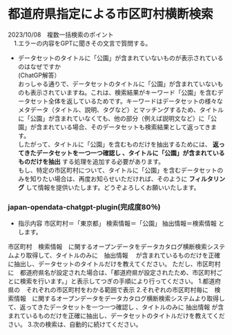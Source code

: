# 都道府県指定による市区町村横断検索    
2023/10/08　複数一括検索のポイント  
　1.エラーの内容をGPTに聞きその文言で質問する。 
 
- データセットのタイトルに「公園」が含まれていないものが表示されているのはなぜですか  
(ChatGP解答）  
おっしゃる通りで、データセットのタイトルに「公園」が含まれていないものも表示されていますね。これは、検索結果がキーワード「公園」を含むデータセット全体を返しているためです。キーワードはデータセットの様々なメタデータ（タイトル、説明、タグなど）とマッチングするため、タイトルに「公園」が含まれていなくても、他の部分（例えば説明文など）に「公園」が含まれている場合、そのデータセットも検索結果として返ってきます。  
したがって、タイトルに「公園」を含むものだけを抽出するためには、 **返ってきたデータセットを一つ一つ確認し 、タイトルに「公園」が含まれているものだけを抽出** する処理を追加する必要があります。  
もし、特定の市区町村について、タイトルに「公園」を含むデータセットのみを知りたい場合は、再度お知らせいただければ、そのように **フィルタリング** して情報を提供いたします。どうぞよろしくお願いいたします。  

### japan-opendata-chatgpt-plugin(完成度80％)    
- 指示内容
市区町村＝「東京都」
検索情報＝「公園」
抽出情報＝検索情報
とします。

市区町村　検索情報　に関するオープンデータをデータカタログ横断検索システムより取得して、タイトルのみに　抽出情報　 が含まれているものだけを正確に抽出し、データセットのタイトルだけを教えてください。
ただし、市区町村　に　都道府県名が設定された場合は、「都道府県が設定されたため、市区町村ごとに検索を行います。」と表示してつぎの手順により行ってください。
1.都道府県の　それぞれの市区町村をわかる範囲で表示
2.それぞれの市区町村毎に　検索情報　に関するオープンデータをデータカタログ横断検索システムより取得して、返ってきたデータセットを一つ一つ確認し 、タイトルのみに 抽出情報 が含まれているものだけを正確に抽出し、データセットのタイトルだけを教えてください。
3.次の検索は、自動的に続けてください。 
